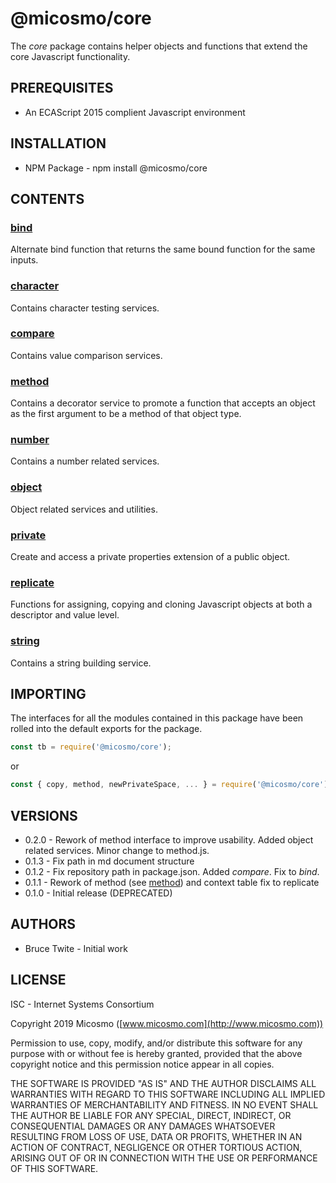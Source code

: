 # @micosmo/core

The *core* package contains helper objects and functions that extend the core Javascript functionality.

## PREREQUISITES

* An ECAScript 2015 complient Javascript environment

## INSTALLATION

* NPM Package - npm install @micosmo/core

## CONTENTS

### [bind](md/bind.md)

Alternate bind function that returns the same bound function for the same inputs.

### [character](md/character.md)

Contains character testing services.

### [compare](md/compare.md)

Contains value comparison services.

### [method](md/method.md)

Contains a decorator service to promote a function that accepts an object as the first argument to be a method of that object type.

### [number](md/number.md)

Contains a number related services.

### [object](md/object.md)

Object related services and utilities.

### [private](md/private.md)

Create and access a private properties extension of a public object.

### [replicate](md/replicate.md)

Functions for assigning, copying and cloning Javascript objects at both a descriptor and value level.

### [string](md/string.md)

Contains a string building service.

## IMPORTING

The interfaces for all the modules contained in this package have been rolled into the default exports for the package.

```javascript
const tb = require('@micosmo/core');
```
or
```javascript
const { copy, method, newPrivateSpace, ... } = require('@micosmo/core');
```

## VERSIONS

* 0.2.0 - Rework of method interface to improve usability. Added object related services. Minor change to method.js.
* 0.1.3 - Fix path in md document structure
* 0.1.2 - Fix repository path in package.json. Added *compare*. Fix to *bind*.
* 0.1.1 - Rework of method (see [method](./md/method.md#HISTORY)) and context table fix to replicate
* 0.1.0 - Initial release (DEPRECATED)

## AUTHORS

* Bruce Twite - Initial work

## LICENSE

ISC - Internet Systems Consortium

Copyright 2019 Micosmo ([www.micosmo.com](http://www.micosmo.com))

Permission to use, copy, modify, and/or distribute this software for any purpose with or without fee is hereby granted, provided that the above copyright notice and this permission notice appear in all copies.

THE SOFTWARE IS PROVIDED "AS IS" AND THE AUTHOR DISCLAIMS ALL WARRANTIES WITH REGARD TO THIS SOFTWARE INCLUDING ALL IMPLIED WARRANTIES OF MERCHANTABILITY AND FITNESS. IN NO EVENT SHALL THE AUTHOR BE LIABLE FOR ANY SPECIAL, DIRECT, INDIRECT, OR CONSEQUENTIAL DAMAGES OR ANY DAMAGES WHATSOEVER RESULTING FROM LOSS OF USE, DATA OR PROFITS, WHETHER IN AN ACTION OF CONTRACT, NEGLIGENCE OR OTHER TORTIOUS ACTION, ARISING OUT OF OR IN CONNECTION WITH THE USE OR PERFORMANCE OF THIS SOFTWARE.
